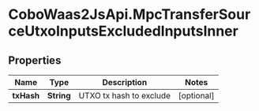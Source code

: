 # CoboWaas2JsApi.MpcTransferSourceUtxoInputsExcludedInputsInner

## Properties

Name | Type | Description | Notes
------------ | ------------- | ------------- | -------------
**txHash** | **String** | UTXO tx hash to exclude | [optional] 


